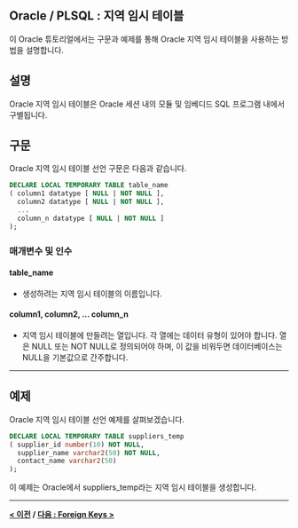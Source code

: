 ## Oracle / PLSQL : 지역 임시 테이블

이 Oracle 튜토리얼에서는 구문과 예제를 통해 Oracle 지역 임시 테이블을 사용하는 방법을 설명합니다.

## 설명
Oracle 지역 임시 테이블은 Oracle 세션 내의 모듈 및 임베디드 SQL 프로그램 내에서 구별됩니다.

## 구문
Oracle 지역 임시 테이블 선언 구문은 다음과 같습니다.
```sql
DECLARE LOCAL TEMPORARY TABLE table_name
( column1 datatype [ NULL | NOT NULL ],
  column2 datatype [ NULL | NOT NULL ],
  ...
  column_n datatype [ NULL | NOT NULL ]
);
```
### 매개변수 및 인수
#### **table_name**
- 생성하려는 지역 임시 테이블의 이름입니다.
#### **column1, column2, ... column_n**
- 지역 임시 테이블에 만들려는 열입니다. 각 열에는 데이터 유형이 있어야 합니다. 열은 NULL 또는 NOT NULL로 정의되어야 하며, 이 값을 비워두면 데이터베이스는 NULL을 기본값으로 간주합니다.

---
## 예제
Oracle 지역 임시 테이블 선언 예제를 살펴보겠습니다.
```sql
DECLARE LOCAL TEMPORARY TABLE suppliers_temp
( supplier_id number(10) NOT NULL,
  supplier_name varchar2(50) NOT NULL,
  contact_name varchar2(50)
);
```
이 예제는 Oracle에서 suppliers_temp라는 지역 임시 테이블을 생성합니다.

---
**[< 이전](GLOBAL_TEMP.md) / [다음 : Foreign Keys >](Foreign_Keys.md)**
